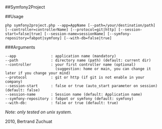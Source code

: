 ##Symfony2Project


##Usage
 
    php symfony2project.php --app=AppName [--path=/your/destination/path] [--controller=controllerName] [--protocol=git|http] [--session-start=false|true] [--session-name=sessionName] [--symfony-repository=fabpot|symfony] [--with-db=false|true]

###Arguments

    --app                : application name (mandatory)
    --path               : directory name (path) (default: current dir)
    --controller         : your first controller name (optional)
                           (suggestion: home or main, you can change it later if you change your mind)
    --protocol           : git or http (if git is not enable in your company)
    --session-start      : false or true (auto_start parameter on session) (default: false)
    --session-name       : Session name (default: Application name)
    --symfony-repository : fabpot or symfony (default: symfony)
    --with-db:           : false or true (default: true)

*Note: only tested on unix system.*

2010, Bertrand Zuchuat

